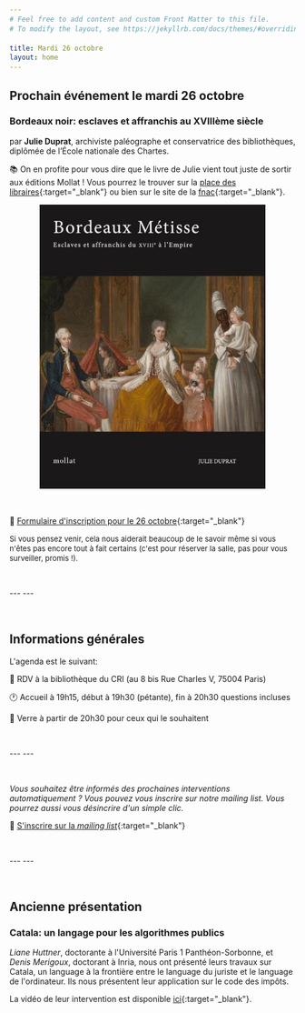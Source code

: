 ```yaml
---
# Feel free to add content and custom Front Matter to this file.
# To modify the layout, see https://jekyllrb.com/docs/themes/#overriding-theme-defaults

title: Mardi 26 octobre
layout: home
---
```


## Prochain événement le mardi 26 octobre 

### Bordeaux noir: esclaves et affranchis au XVIIIème siècle


par **Julie Duprat**, archiviste paléographe et conservatrice des bibliothèques, diplômée de l’École nationale des Chartes.
 
📚 On en profite pour vous dire que le livre de Julie vient tout juste de sortir aux éditions Mollat ! Vous pourrez le trouver sur la [place des libraires](https://www.placedeslibraires.fr/livre/9782358770262-bordeaux-metisse-esclaves-et-affranchis-du-xviiie-a-l-empire-julie-duprat/){:target="_blank"} ou bien sur le site de la [fnac](https://livre.fnac.com/a16180917/Julie-Duprat-Bordeaux-Metisse-Esclaves-et-Affranchis-du-XVIIIe-a-l-Empire){:target="_blank"}.

<figure class="item">
<div style="text-align: center"><img src="julie_duprat_livre.jpeg" height="500" /></div>
  <figcaption class="name visuals"></figcaption>
</figure>


 

<p>&nbsp;</p>


📝 [Formulaire d'inscription pour le 26 octobre](https://forms.gle/puDFQjfxodSyBej88){:target="_blank"}

<font size="2">  Si vous pensez venir, cela nous aiderait beaucoup de le savoir même si vous n'êtes pas encore tout à fait certains (c'est pour réserver la salle, pas pour vous surveiller, promis !).  </font>

<p>&nbsp;</p>
---
---

<p>&nbsp;</p>

## Informations générales 

L'agenda est le suivant:

📍 RDV à la bibliothèque du CRI (au 8 bis Rue Charles V, 75004 Paris)

🕐 Accueil à 19h15, début à 19h30 (pétante), fin à 20h30 questions incluses

🍷 Verre à partir de 20h30 pour ceux qui le souhaitent

<p>&nbsp;</p>
---
---

<p>&nbsp;</p>

*Vous souhaitez être informés des prochaines interventions automatiquement ? Vous pouvez vous inscrire sur notre mailing list. Vous pourrez aussi vous désincrire d'un simple clic.*

📝 [S'inscrire sur la *mailing list*](https://forms.gle/FN4UTvceSnc6Zb9K7){:target="_blank"}

<p>&nbsp;</p>
---
---
<p>&nbsp;</p>

## Ancienne présentation

### Catala: un langage pour les algorithmes publics

*Liane Huttner*, doctorante à l'Université Paris 1 Panthéon-Sorbonne, et *Denis Merigoux*, doctorant à Inria, nous ont présenté leurs travaux sur Catala, un language à la frontière entre le language du juriste et le language de l'ordinateur. Ils nous présentent leur application sur le code des impôts.

La vidéo de leur intervention est disponible [ici](https://www.youtube.com/watch?v=xTI6NS6vNfY){:target="_blank"}.